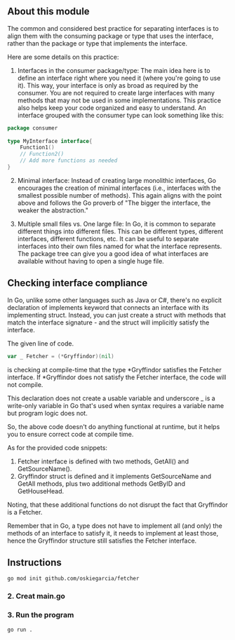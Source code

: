 ## About this module
The common and considered best practice for separating interfaces is to align them with the consuming package or type 
that uses the interface, rather than the package or type that implements the interface.

Here are some details on this practice:
1. Interfaces in the consumer package/type: The main idea here is to define an interface right where you need it 
(where you're going to use it). This way, your interface is only as broad as required by the consumer. 
You are not required to create large interfaces with many methods that may not be used in some implementations. 
This practice also helps keep your code organized and easy to understand. An interface grouped with the consumer type 
can look something like this:

```go
package consumer
    
type MyInterface interface{
    Function1()
    // Function2()
    // Add more functions as needed
}
```
2. Minimal interface: Instead of creating large monolithic interfaces, Go encourages the creation of minimal interfaces 
(i.e., interfaces with the smallest possible number of methods). This again aligns with the point above and follows the 
Go proverb of "The bigger the interface, the weaker the abstraction."

3. Multiple small files vs. One large file: In Go, it is common to separate different things into different files. 
This can be different types, different interfaces, different functions, etc. It can be useful to separate interfaces 
into their own files named for what the interface represents. The package tree can give you a good idea of what 
interfaces are available without having to open a single huge file.

## Checking interface compliance

In Go, unlike some other languages such as Java or C#, there's no explicit declaration of implements keyword that 
connects an interface with its implementing struct. Instead, you can just create a struct with methods that match the 
interface signature - and the struct will implicitly satisfy the interface.

The given line of code.
```go
var _ Fetcher = (*Gryffindor)(nil)
```
is checking at compile-time that the type *Gryffindor satisfies the Fetcher interface. If *Gryffindor does not satisfy 
the Fetcher interface, the code will not compile.

This declaration does not create a usable variable and underscore _ is a write-only variable in Go that's used when 
syntax requires a variable name but program logic does not.

So, the above code doesn't do anything functional at runtime, but it helps you to ensure correct code at compile time.

As for the provided code snippets:

1. Fetcher interface is defined with two methods, GetAll() and GetSourceName().
2. Gryffindor struct is defined and it implements GetSourceName and GetAll methods, plus two additional methods 
   GetByID and GetHouseHead.

Noting, that these additional functions do not disrupt the fact that Gryffindor is a Fetcher.

Remember that in Go, a type does not have to implement all (and only) the methods of an interface to satisfy it, 
it needs to implement at least those, hence the Gryffindor structure still satisfies the Fetcher interface.

## Instructions
```shell
go mod init github.com/oskiegarcia/fetcher
```
### 2. Creat main.go

### 3. Run the program
```shell
go run .
```

